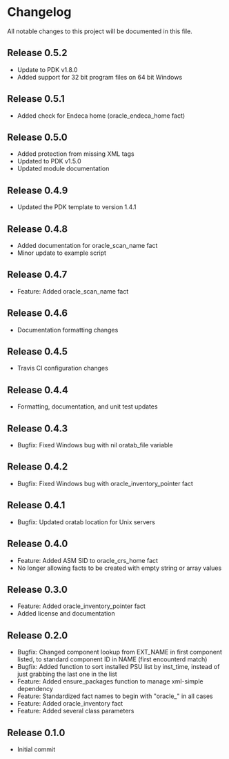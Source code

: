 # Changelog

All notable changes to this project will be documented in this file.

## Release 0.5.2

- Update to PDK v1.8.0
- Added support for 32 bit program files on 64 bit Windows

## Release 0.5.1

- Added check for Endeca home (oracle_endeca_home fact)

## Release 0.5.0

- Added protection from missing XML tags
- Updated to PDK v1.5.0
- Updated module documentation

## Release 0.4.9

- Updated the PDK template to version 1.4.1

## Release 0.4.8

- Added documentation for oracle_scan_name fact
- Minor update to example script

## Release 0.4.7

- Feature: Added oracle_scan_name fact

## Release 0.4.6

- Documentation formatting changes

## Release 0.4.5

- Travis CI configuration changes

## Release 0.4.4

- Formatting, documentation, and unit test updates

## Release 0.4.3

- Bugfix: Fixed Windows bug with nil oratab_file variable

## Release 0.4.2

- Bugfix: Fixed Windows bug with oracle_inventory_pointer fact

## Release 0.4.1

- Bugfix: Updated oratab location for Unix servers

## Release 0.4.0

- Feature: Added ASM SID to oracle_crs_home fact
- No longer allowing facts to be created with empty string or array values

## Release 0.3.0

- Feature: Added oracle_inventory_pointer fact
- Added license and documentation

## Release 0.2.0

- Bugfix: Changed component lookup from EXT_NAME in first component listed, to standard component ID in NAME (first encounterd match)
- Bugfix: Added function to sort installed PSU list by inst_time, instead of just grabbing the last one in the list
- Feature: Added ensure_packages function to manage xml-simple dependency
- Feature: Standardized fact names to begin with "oracle_" in all cases
- Feature: Added oracle_inventory fact
- Feature: Added several class parameters

## Release 0.1.0

- Initial commit
